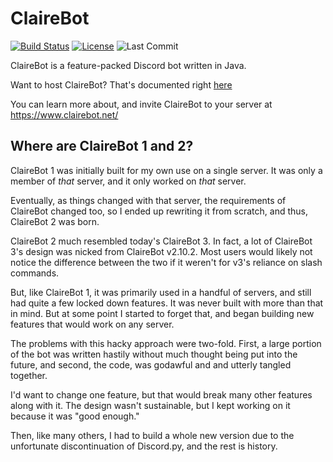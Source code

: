 # ClaireBot
[![Build Status](https://img.shields.io/jenkins/build?jobUrl=https%3A%2F%2Fci.sidpatchy.com%2Fjob%2FClaireBot%2F&style=flat-square)](https://ci.sidpatchy.com/job/ClaireBot/)
[![License](https://img.shields.io/github/license/Sidpatchy/ClaireBot?style=flat-square)](https://github.com/Sidpatchy/ClaireBot/blob/main/LICENSE)
![Last Commit](https://img.shields.io/github/last-commit/Sidpatchy/ClaireBot?style=flat-square)

ClaireBot is a feature-packed Discord bot written in Java.

Want to host ClaireBot? That's documented right [here](https://github.com/Sidpatchy/ClaireBot/wiki/Hosting-ClaireBot)

You can learn more about, and invite ClaireBot to your server at https://www.clairebot.net/

## Where are ClaireBot 1 and 2?
ClaireBot 1 was initially built for my own use on a single server. It was only a member of *that* server, and it only worked on *that* server.

Eventually, as things changed with that server, the requirements of ClaireBot changed too, so I ended up rewriting it from scratch, and thus, ClaireBot 2 was born.

ClaireBot 2 much resembled today's ClaireBot 3. In fact, a lot of ClaireBot 3's design was nicked from ClaireBot v2.10.2. Most users would likely not notice the difference between the two if it weren't for v3's reliance on slash commands.

But, like ClaireBot 1, it was primarily used in a handful of servers, and still had quite a few locked down features. It was never built with more than that in mind. But at some point I started to forget that, and began building new features that would work on any server.

The problems with this hacky approach were two-fold. First, a large portion of the bot was written hastily without much thought being put into the future, and second, the code, was godawful and and utterly tangled together.

I'd want to change one feature, but that would break many other features along with it. The design wasn't sustainable, but I kept working on it because it was "good enough."

Then, like many others, I had to build a whole new version due to the unfortunate discontinuation of Discord.py, and the rest is history.
